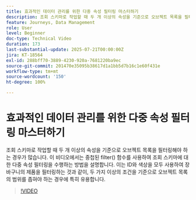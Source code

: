 ```yaml
---
title: 효과적인 데이터 관리를 위한 다중 속성 필터링 마스터하기
description: 조회 스키마로 작업할 때 두 개 이상의 속성을 기준으로 오브젝트 목록을 필터링해야 하는 경우가 많습니다. 이 비디오에서는 중첩된 filter() 함수를 사용하여 조회 스키마에 대한 다중 속성 필터링을 수행하는 방법을 설명합니다. 이는 ID와 색상을 모두 사용하여 장바구니의 제품을 필터링하는 것과 같이, 두 가지 이상의 조건을 기준으로 오브젝트 목록의 범위를 좁혀야 하는 경우에 특히 유용합니다.
feature: Journeys, Data Management
role: User
level: Beginner
doc-type: Technical Video
duration: 173
last-substantial-update: 2025-07-21T00:00:00Z
jira: KT-18564
exl-id: 288bff70-3889-4230-920a-7681220ba9ec
source-git-commit: 201470e35095b38617d1a1bb5d7b16c1e60f431e
workflow-type: tm+mt
source-wordcount: '150'
ht-degree: 100%

---
```


# 효과적인 데이터 관리를 위한 다중 속성 필터링 마스터하기

조회 스키마로 작업할 때 두 개 이상의 속성을 기준으로 오브젝트 목록을 필터링해야 하는 경우가 많습니다. 이 비디오에서는 중첩된 filter() 함수를 사용하여 조회 스키마에 대한 다중 속성 필터링을 수행하는 방법을 설명합니다. 이는 ID와 색상을 모두 사용하여 장바구니의 제품을 필터링하는 것과 같이, 두 가지 이상의 조건을 기준으로 오브젝트 목록의 범위를 좁혀야 하는 경우에 특히 유용합니다.

>[!VIDEO](https://video.tv.adobe.com/v/3469312/?learn=on&enablevpops)

